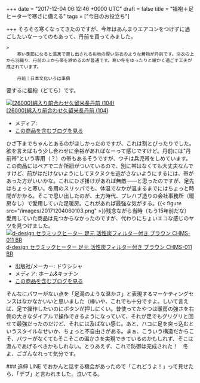 
+++
date = "2017-12-04 06:12:46 +0000 UTC"
draft = false
title = "褞袍＋足ヒーターで寒さに備える"
tags = ["今日のお役立ち"]

+++
そろそろ寒くなってきたのですが、今年はあんまりエアコンをつけずに過ごしたいなーってのもあって、丹前を買ってみました。

    >
        寒い季節になると温泉で貸し出される布地の厚い浴衣のような着物が丹前です。浴衣の上から羽織り、丹前の上から帯を締めるのが普通です。寒い冬をゆったりと暖かく過ごす工夫が成されています。

        丹前｜日本文化いろは事典
    
要するに褞袍（どてら）です。<div class="hatena-asin-detail"><a href="http://www.amazon.co.jp/exec/obidos/ASIN/B014F7JI1K/bestylesnet-22/"><img src="https://images-fe.ssl-images-amazon.com/images/I/419PayByVhL._SL160_.jpg" class="hatena-asin-detail-image" alt="[26000]綿入り前合わせ久留米長丹前 (104)" title="[26000]綿入り前合わせ久留米長丹前 (104)"/></a><div class="hatena-asin-detail-info"><a href="http://www.amazon.co.jp/exec/obidos/ASIN/B014F7JI1K/bestylesnet-22/">[26000]綿入り前合わせ久留米長丹前 (104)</a><ul><li><span class="hatena-asin-detail-label">メディア:</span> </li><li><a href="http://d.hatena.ne.jp/asin/B014F7JI1K/bestylesnet-22" target="_blank">この商品を含むブログを見る</a></li></ul></div><div class="hatena-asin-detail-foot"></div></div>ひざ下までちゃんとあるのがほしかったのですが、これは割とぴったりでした。欲を言えばもう少し合わせに余裕があればなーって感じですけど。丹前には"丹前帯"という専用（？）の帯もあるそうですが、ウチは兵児帯をしめています。この商品にはペアで二か所紐がついているので、別に帯はなくても大丈夫なんですけど、前がはだけないようにしてヌクヌクを逃がさないようにするには、帯があった方がいいかな。これにひざ掛けがあれば無敵――と思ったのですが、足先はちょっと寒い。冬用のスリッパでも、体温でなかが温まるまでにはちょっと時間がかかる。そこで思い出したのが、土方時代、プレハブ造りの会社事務所（暖房なし）で愛用していた足暖房。これがあれば最強な気がする。{{< figure src="/images/20171204060103.png"  >}}残念ながら当時（もう15年前だな）愛用していた商品は見つからなかったのですが、代わりにちょいエコな感じのヤツを見つけました。<div class="hatena-asin-detail"><a href="http://www.amazon.co.jp/exec/obidos/ASIN/B0751GP4K3/bestylesnet-22/"><img src="https://images-fe.ssl-images-amazon.com/images/I/31PA5h17NTL._SL160_.jpg" class="hatena-asin-detail-image" alt="d-design セラミックヒーター 足元 活性炭フィルター付き ブラウン CHMS-011 BR" title="d-design セラミックヒーター 足元 活性炭フィルター付き ブラウン CHMS-011 BR"/></a><div class="hatena-asin-detail-info"><a href="http://www.amazon.co.jp/exec/obidos/ASIN/B0751GP4K3/bestylesnet-22/">d-design セラミックヒーター 足元 活性炭フィルター付き ブラウン CHMS-011 BR</a><ul><li><span class="hatena-asin-detail-label">出版社/メーカー:</span> ドウシシャ</li><li><span class="hatena-asin-detail-label">メディア:</span> ホーム&amp;キッチン</li><li><a href="http://d.hatena.ne.jp/asin/B0751GP4K3/bestylesnet-22" target="_blank">この商品を含むブログを見る</a></li></ul></div><div class="hatena-asin-detail-foot"></div></div>そんなにパワーがない点を「足湯のような温かさ」と表現するマーケティングセンスはなかなかいいと思いました（棒いや、これでも十分ですよ。しいて言えば、足で操作したいのにボタンが押しにくい。昔使ってたやつは暖房の強さを右側の大きなダイアルで操作できるようになっていて、それが足でもグリグリと回せて最強だったのだけど、それには及ばない感じ。あと、ハコに足を突っ込むというスタイルなせいか、ちょっと不自由さがある。まぁ、こういう構造だからこそ、パワーがなくてもそこそこの温かさを実現できているのかもしれず、そこは汲んであげるべきかもしれない。とりあえず、これで防御は完成された！　冬よ、ござんなれって気分です。

<div class="section">
    ### 追伸
    LINE でおかんと話する機会があったので「これどうよ！」って見せたら、「デブ」と言われました。泣いてる。

</div>

